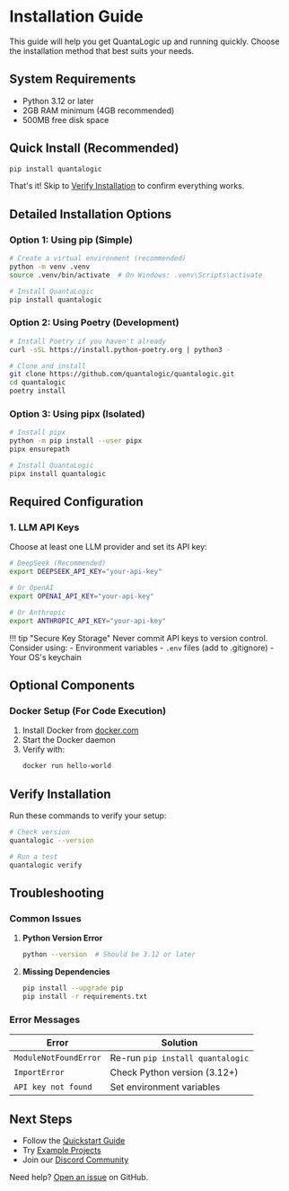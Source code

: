 # Installation Guide

This guide will help you get QuantaLogic up and running quickly. Choose the installation method that best suits your needs.

## System Requirements

- Python 3.12 or later
- 2GB RAM minimum (4GB recommended)
- 500MB free disk space

## Quick Install (Recommended)

```bash
pip install quantalogic
```

That's it! Skip to [Verify Installation](#verify-installation) to confirm everything works.

## Detailed Installation Options

### Option 1: Using pip (Simple)

```bash
# Create a virtual environment (recommended)
python -m venv .venv
source .venv/bin/activate  # On Windows: .venv\Scripts\activate

# Install QuantaLogic
pip install quantalogic
```

### Option 2: Using Poetry (Development)

```bash
# Install Poetry if you haven't already
curl -sSL https://install.python-poetry.org | python3 -

# Clone and install
git clone https://github.com/quantalogic/quantalogic.git
cd quantalogic
poetry install
```

### Option 3: Using pipx (Isolated)

```bash
# Install pipx
python -m pip install --user pipx
pipx ensurepath

# Install QuantaLogic
pipx install quantalogic
```

## Required Configuration

### 1. LLM API Keys

Choose at least one LLM provider and set its API key:

```bash
# DeepSeek (Recommended)
export DEEPSEEK_API_KEY="your-api-key"

# Or OpenAI
export OPENAI_API_KEY="your-api-key"

# Or Anthropic
export ANTHROPIC_API_KEY="your-api-key"
```

!!! tip "Secure Key Storage"
    Never commit API keys to version control. Consider using:
    - Environment variables
    - `.env` files (add to .gitignore)
    - Your OS's keychain

## Optional Components

### Docker Setup (For Code Execution)

1. Install Docker from [docker.com](https://www.docker.com/get-started)
2. Start the Docker daemon
3. Verify with:
   ```bash
   docker run hello-world
   ```

## Verify Installation

Run these commands to verify your setup:

```bash
# Check version
quantalogic --version

# Run a test
quantalogic verify
```

## Troubleshooting

### Common Issues

1. **Python Version Error**
   ```bash
   python --version  # Should be 3.12 or later
   ```

2. **Missing Dependencies**
   ```bash
   pip install --upgrade pip
   pip install -r requirements.txt
   ```

### Error Messages

| Error | Solution |
|-------|----------|
| `ModuleNotFoundError` | Re-run `pip install quantalogic` |
| `ImportError` | Check Python version (3.12+) |
| `API key not found` | Set environment variables |

## Next Steps

- Follow the [Quickstart Guide](../quickstart.md)
- Try [Example Projects](../examples/index.md)
- Join our [Discord Community](https://discord.gg/quantalogic)

Need help? [Open an issue](https://github.com/quantalogic/quantalogic/issues) on GitHub.
